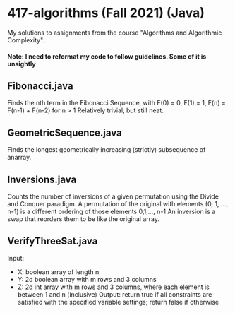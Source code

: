 # 417-algorithms (Fall 2021) (Java)
My solutions to assignments from the course "Algorithms and Algorithmic Complexity".
#### Note: I need to reformat my code to follow guidelines. Some of it is unsightly

## Fibonacci.java
Finds the nth term in the Fibonacci Sequence, with F(0) = 0, F(1) = 1, F(n) = F(n-1) + F(n-2) for n > 1
Relatively trivial, but still neat.

## GeometricSequence.java
Finds the longest geometrically increasing (strictly) subsequence of anarray.

## Inversions.java
Counts the number of inversions of a given permutation using the Divide and Conquer paradigm.
A permutation of the original with elements (0, 1, ..., n-1) is a different ordering of those elements 0,1,..., n-1
An inversion is a swap that reorders them to be like the original array.

## VerifyThreeSat.java
Input:
- X: boolean array of length n
- Y: 2d boolean array with m rows and 3 columns
- Z: 2d int array with m rows and 3 columns,  where each element is between 1 and n (inclusive)
Output:
return true if all constraints are satisfied with the specified variable settings; return false if otherwise
